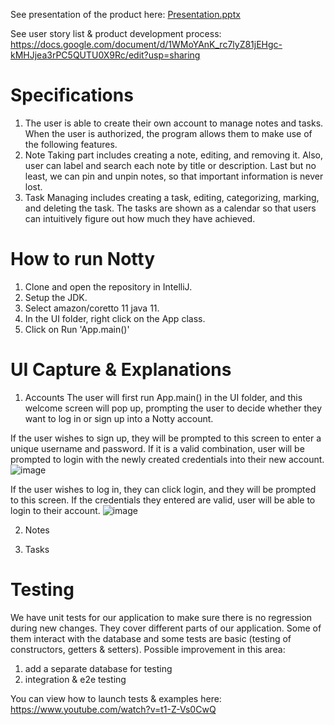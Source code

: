 See presentation of the product here: [Presentation.pptx](https://utoronto-my.sharepoint.com/:p:/r/personal/kateryna_kondratiuk_mail_utoronto_ca/Documents/Presentation.pptx?d=wdcbf948c4d3c468997be0e8c40a652ca&csf=1&web=1&e=sCBrEO)

See user story list & product development process: https://docs.google.com/document/d/1WMoYAnK_rc7lyZ81jEHgc-kMHJjea3rPC5QUTU0X9Rc/edit?usp=sharing
# Specifications
1. The user is able to create their own account to manage notes and tasks. When the user is authorized, the program allows them to make use of the following features.
2. Note Taking part includes creating a note, editing, and removing it. Also, user can label and search each note by title or description. Last but no least, we can pin and unpin notes, so that important information is never lost.  
3. Task Managing includes creating a task, editing, categorizing, marking, and deleting the task. The tasks are shown as a calendar so that users can intuitively figure out how much they have achieved.
 
# How to run Notty

1. Clone and open the repository in IntelliJ.
2. Setup the JDK.
3. Select amazon/coretto 11 java 11.
4. In the UI folder, right click on the App class.
5. Click on Run 'App.main()'

# UI Capture & Explanations 


1) Accounts
The user will first run App.main() in the UI folder, and this welcome screen will pop up,
prompting the user to decide whether they want to log in or sign up into a Notty account.



If the user wishes to sign up, they will be prompted to this screen to enter a unique username and password.
If it is a valid combination, user will be prompted to login with the newly created credentials into
their new account.
![image](https://user-images.githubusercontent.com/113145355/206586927-9219442a-596b-48a7-b446-5b2ddbddf12d.png)


If the user wishes to log in, they can click login, and they will be prompted to this screen.
If the credentials they entered are valid, user will be able to login to their account.
![image](https://user-images.githubusercontent.com/113145355/206586744-1bf44e57-83a7-472c-afa3-5f1b08fc865e.png)



2) Notes 

3) Tasks

# Testing 
We have unit tests for our application to make sure there is no regression during new changes. They cover different parts of our application. Some of them interact with the database and some tests are basic (testing of constructors, getters & setters).
Possible improvement in this area: 
1) add a separate database for testing
2) integration & e2e testing  

You can view how to launch tests & examples here: https://www.youtube.com/watch?v=t1-Z-Vs0CwQ
